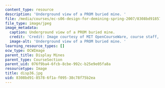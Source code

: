 ```yaml
---
content_type: resource
description: 'Underground view of a PROM buried mine. '
file: /media/courses/ec-s06-design-for-demining-spring-2007/8308bd9185786f1af09538c78f75b2ea_disp36.jpg
file_type: image/jpeg
image_metadata:
  caption: Underground view of a PROM buried mine.
  credit: 'Credit: Image courtesy of MIT OpenCourseWare, course staff, and students.'
  image-alt: 'Underground view of a PROM buried mine. '
learning_resource_types: []
ocw_type: OCWImage
parent_title: Display Mines
parent_type: CourseSection
parent_uid: 076f9ba4-6fcb-8cbe-992c-b25e9e05fa8a
resourcetype: Image
title: disp36.jpg
uid: 8308bd91-8578-6f1a-f095-38c78f75b2ea
---
```

